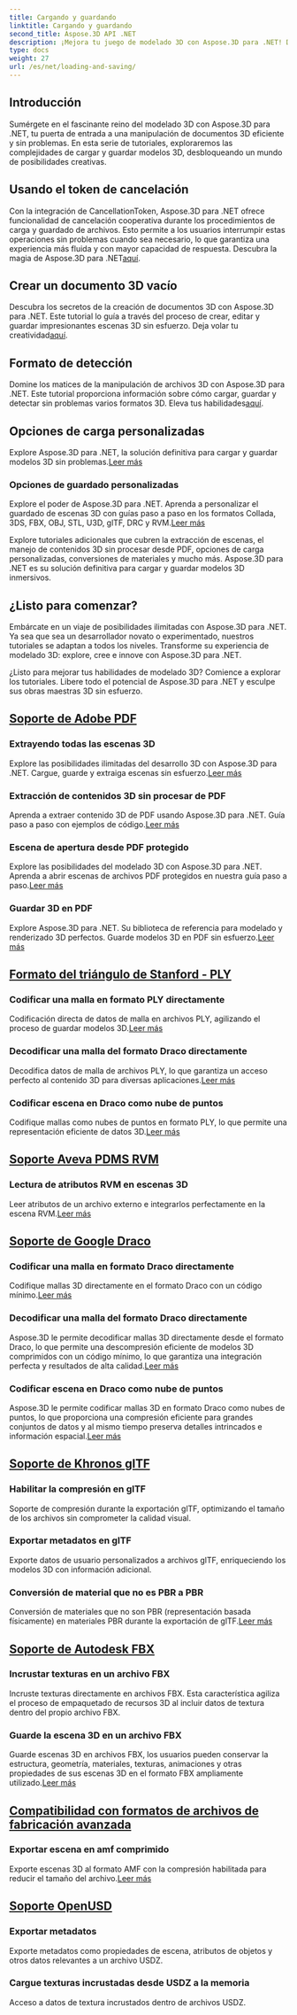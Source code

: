 ```yaml
---
title: Cargando y guardando
linktitle: Cargando y guardando
second_title: Aspose.3D API .NET
description: ¡Mejora tu juego de modelado 3D con Aspose.3D para .NET! Domine técnicas eficientes de carga y guardado utilizando CancellationToken. ¡Explora ahora!
type: docs
weight: 27
url: /es/net/loading-and-saving/
---
```

## Introducción

Sumérgete en el fascinante reino del modelado 3D con Aspose.3D para .NET, tu puerta de entrada a una manipulación de documentos 3D eficiente y sin problemas. En esta serie de tutoriales, exploraremos las complejidades de cargar y guardar modelos 3D, desbloqueando un mundo de posibilidades creativas.

## Usando el token de cancelación

Con la integración de CancellationToken, Aspose.3D para .NET ofrece funcionalidad de cancelación cooperativa durante los procedimientos de carga y guardado de archivos. Esto permite a los usuarios interrumpir estas operaciones sin problemas cuando sea necesario, lo que garantiza una experiencia más fluida y con mayor capacidad de respuesta. Descubra la magia de Aspose.3D para .NET[aquí](./cancellation-token/).

## Crear un documento 3D vacío

 Descubra los secretos de la creación de documentos 3D con Aspose.3D para .NET. Este tutorial lo guía a través del proceso de crear, editar y guardar impresionantes escenas 3D sin esfuerzo. Deja volar tu creatividad[aquí](./create-empty-3d-document/).

## Formato de detección

 Domine los matices de la manipulación de archivos 3D con Aspose.3D para .NET. Este tutorial proporciona información sobre cómo cargar, guardar y detectar sin problemas varios formatos 3D. Eleva tus habilidades[aquí](./detect-format/).

## Opciones de carga personalizadas
 Explore Aspose.3D para .NET, la solución definitiva para cargar y guardar modelos 3D sin problemas.[Leer más](./custom-load-options/)

### Opciones de guardado personalizadas
Explore el poder de Aspose.3D para .NET. Aprenda a personalizar el guardado de escenas 3D con guías paso a paso en los formatos Collada, 3DS, FBX, OBJ, STL, U3D, glTF, DRC y RVM.[Leer más](./custom-save-options/)

Explore tutoriales adicionales que cubren la extracción de escenas, el manejo de contenidos 3D sin procesar desde PDF, opciones de carga personalizadas, conversiones de materiales y mucho más. Aspose.3D para .NET es su solución definitiva para cargar y guardar modelos 3D inmersivos.

## ¿Listo para comenzar?

Embárcate en un viaje de posibilidades ilimitadas con Aspose.3D para .NET. Ya sea que sea un desarrollador novato o experimentado, nuestros tutoriales se adaptan a todos los niveles. Transforme su experiencia de modelado 3D: explore, cree e innove con Aspose.3D para .NET.

¿Listo para mejorar tus habilidades de modelado 3D? Comience a explorar los tutoriales. Libere todo el potencial de Aspose.3D para .NET y esculpe sus obras maestras 3D sin esfuerzo.
## [Soporte de Adobe PDF](pdf)
### Extrayendo todas las escenas 3D
Explore las posibilidades ilimitadas del desarrollo 3D con Aspose.3D para .NET. Cargue, guarde y extraiga escenas sin esfuerzo.[Leer más](./pdf/extract-all-3d-scenes/)
### Extracción de contenidos 3D sin procesar de PDF
 Aprenda a extraer contenido 3D de PDF usando Aspose.3D para .NET. Guía paso a paso con ejemplos de código.[Leer más](./pdf/extract-raw-3d-contents/)
### Escena de apertura desde PDF protegido
 Explore las posibilidades del modelado 3D con Aspose.3D para .NET. Aprenda a abrir escenas de archivos PDF protegidos en nuestra guía paso a paso.[Leer más](./pdf/open-scene-protected/)

### Guardar 3D en PDF
 Explore Aspose.3D para .NET. Su biblioteca de referencia para modelado y renderizado 3D perfectos. Guarde modelos 3D en PDF sin esfuerzo.[Leer más](./pdf/save-3d-in-pdf/)


## [Formato del triángulo de Stanford - PLY](ply)
### Codificar una malla en formato PLY directamente
 Codificación directa de datos de malla en archivos PLY, agilizando el proceso de guardar modelos 3D.[Leer más](ply/encode-mesh)

### Decodificar una malla del formato Draco directamente
 Decodifica datos de malla de archivos PLY, lo que garantiza un acceso perfecto al contenido 3D para diversas aplicaciones.[Leer más](ply/decode-mesh)
### Codificar escena en Draco como nube de puntos
Codifique mallas como nubes de puntos en formato PLY, lo que permite una representación eficiente de datos 3D.[Leer más](ply/export-to-ply-point-cloud)


## [Soporte Aveva PDMS RVM](rvm)

### Lectura de atributos RVM en escenas 3D
 Leer atributos de un archivo externo e integrarlos perfectamente en la escena RVM.[Leer más](./rvm/read-existing-attributes/)


## [Soporte de Google Draco](draco)
### Codificar una malla en formato Draco directamente
 Codifique mallas 3D directamente en el formato Draco con un código mínimo.[Leer más](draco/encode-mesh)

### Decodificar una malla del formato Draco directamente
 Aspose.3D le permite decodificar mallas 3D directamente desde el formato Draco, lo que permite una descompresión eficiente de modelos 3D comprimidos con un código mínimo, lo que garantiza una integración perfecta y resultados de alta calidad.[Leer más](draco/decode-mesh)

### Codificar escena en Draco como nube de puntos
 Aspose.3D le permite codificar mallas 3D en formato Draco como nubes de puntos, lo que proporciona una compresión eficiente para grandes conjuntos de datos y al mismo tiempo preserva detalles intrincados e información espacial.[Leer más](draco/encode-scene-as-point-cloud)

## [Soporte de Khronos glTF](gltf)

### Habilitar la compresión en glTF
Soporte de compresión durante la exportación glTF, optimizando el tamaño de los archivos sin comprometer la calidad visual. 

### Exportar metadatos en glTF
Exporte datos de usuario personalizados a archivos glTF, enriqueciendo los modelos 3D con información adicional. 

### Conversión de material que no es PBR a PBR
 Conversión de materiales que no son PBR (representación basada físicamente) en materiales PBR durante la exportación de glTF.[Leer más](./gltf/non-pbr-to-pbr-material-conversion)


## [Soporte de Autodesk FBX](fbx)
### Incrustar texturas en un archivo FBX
Incruste texturas directamente en archivos FBX. Esta característica agiliza el proceso de empaquetado de recursos 3D al incluir datos de textura dentro del propio archivo FBX.

### Guarde la escena 3D en un archivo FBX
 Guarde escenas 3D en archivos FBX, los usuarios pueden conservar la estructura, geometría, materiales, texturas, animaciones y otras propiedades de sus escenas 3D en el formato FBX ampliamente utilizado.[Leer más](fbx/save-3d-scene)

## [Compatibilidad con formatos de archivos de fabricación avanzada](amf)
### Exportar escena en amf comprimido
 Exporte escenas 3D al formato AMF con la compresión habilitada para reducir el tamaño del archivo.[Leer más](./amf/export-scene-compressed-amf/)

## [Soporte OpenUSD](usd)
### Exportar metadatos

Exporte metadatos como propiedades de escena, atributos de objetos y otros datos relevantes a un archivo USDZ.

### Cargue texturas incrustadas desde USDZ a la memoria

Acceso a datos de textura incrustados dentro de archivos USDZ.